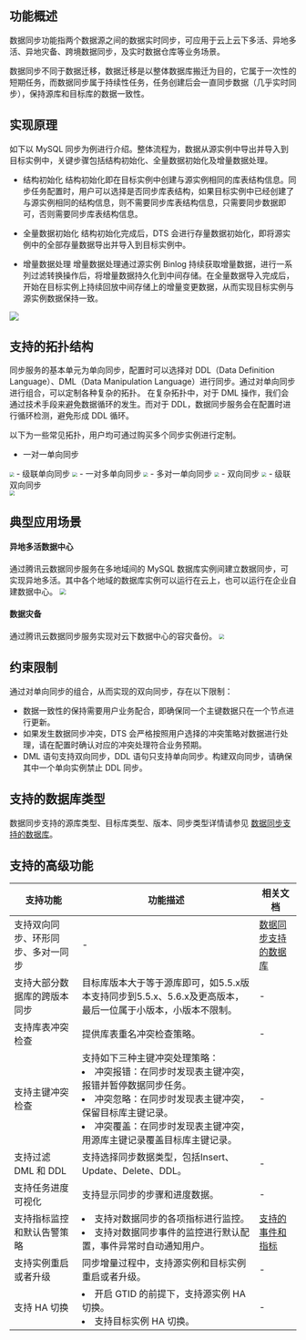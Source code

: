 ## 功能概述
数据同步功能指两个数据源之间的数据实时同步，可应用于云上云下多活、异地多活、异地灾备、跨境数据同步，及实时数据仓库等业务场景。   

数据同步不同于数据迁移，数据迁移是以整体数据库搬迁为目的，它属于一次性的短期任务，而数据同步属于持续性任务，任务创建后会一直同步数据（几乎实时同步），保持源库和目标库的数据一致性。 

## 实现原理
如下以 MySQL 同步为例进行介绍。整体流程为，数据从源实例中导出并导入到目标实例中，关键步骤包括结构初始化、全量数据初始化及增量数据处理。

- 结构初始化
  结构初始化即在目标实例中创建与源实例相同的库表结构信息。同步任务配置时，用户可以选择是否同步库表结构，如果目标实例中已经创建了与源实例相同的结构信息，则不需要同步库表结构信息，只需要同步数据即可，否则需要同步库表结构信息。
  
- 全量数据初始化
  结构初始化完成后，DTS 会进行存量数据初始化，即将源实例中的全部存量数据导出并导入到目标实例中。
  
- 增量数据处理 
  增量数据处理通过源实例 Binlog 持续获取增量数据，进行一系列过滤转换操作后，将增量数据持久化到中间存储。在全量数据导入完成后，开始在目标实例上持续回放中间存储上的增量变更数据，从而实现目标实例与源实例数据保持一致。 

![](https://main.qcloudimg.com/raw/00507ce1c2ce04a72ce0618e94da6a15.png)

## 支持的拓扑结构
同步服务的基本单元为单向同步，配置时可以选择对 DDL（Data Definition Language）、DML（Data Manipulation Language）进行同步。通过对单向同步进行组合，可以定制各种复杂的拓扑。
在复杂拓扑中，对于 DML 操作，我们会通过技术手段来避免数据循环的发生。而对于 DDL，数据同步服务会在配置时进行循环检测，避免形成 DDL 循环。 

以下为一些常见拓扑，用户均可通过购买多个同步实例进行定制。
- 一对一单向同步
<img src="https://main.qcloudimg.com/raw/3d5d0513afd418b2ffae075e6cb9ed34.png" style="zoom:50%;" />
- 级联单向同步
<img src="https://main.qcloudimg.com/raw/ca02fc489d9a89243ded1dca55c1e911.png" style="zoom:55%;" />
- 一对多单向同步
<img src="https://main.qcloudimg.com/raw/8480d4d1995ee562db42a818e2f755b4.png" style="zoom:50%;" />
- 多对一单向同步
<img src="https://main.qcloudimg.com/raw/fbf4046ebdec1bd2fa8c10308fb1c7c2.png" style="zoom:55%;" />
- 双向同步
<img src="https://main.qcloudimg.com/raw/649e71b6ab67fc9d1cbbc2fef3f3e718.png" style="zoom:55%;" />
- 级联双向同步<br>
<img src="https://main.qcloudimg.com/raw/c8825ab212be90a9d943410d1ce31cc2.png" style="zoom:55%;" />


## 典型应用场景
#### 异地多活数据中心
通过腾讯云数据同步服务在多地域间的 MySQL 数据库实例间建立数据同步，可实现异地多活。其中各个地域的数据库实例可以运行在云上，也可以运行在企业自建数据中心。
<img src="https://main.qcloudimg.com/raw/9a5fa22fe094e6e08647f14b2f2f0048.png" style="zoom:67%;" />

#### 数据灾备
通过腾讯云数据同步服务实现对云下数据中心的容灾备份。
<img src="https://main.qcloudimg.com/raw/fcc880723dd80da86c766d7394a4a9fe.png" style="zoom:55%;" />

## 约束限制
通过对单向同步的组合，从而实现的双向同步，存在以下限制：
- 数据一致性的保持需要用户业务配合，即确保同一个主键数据只在一个节点进行更新。
- 如果发生数据同步冲突，DTS 会严格按照用户选择的冲突策略对数据进行处理，请在配置时确认对应的冲突处理符合业务预期。
- DML 语句支持双向同步，DDL 语句只支持单向同步。构建双向同步，请确保其中一个单向实例禁止 DDL 同步。

## 支持的数据库类型
数据同步支持的源库类型、目标库类型、版本、同步类型详情请参见 [数据同步支持的数据库](https://cloud.tencent.com/document/product/571/58672)。

## 支持的高级功能

| **支持功能**                | **功能描述**                   | **相关文档**                                  |
| -------------------------- | -------------------------------------- | ----------------------------------------------- |
| 支持双向同步、环形同步、多对一同步 | -         | [数据同步支持的数据库](https://cloud.tencent.com/document/product/571/58672) |
| 支持大部分数据库的跨版本同步       | 目标库版本大于等于源库即可，如5.5.x版本支持同步到5.5.x、5.6.x及更高版本，最后一位属于小版本，小版本不限制。 | -                                      |
| 支持库表冲突检查                   | 提供库表重名冲突检查策略。             | -                               |
| 支持主键冲突检查                   | 支持如下三种主键冲突处理策略：<br/><li>冲突报错：在同步时发现表主键冲突，报错并暂停数据同步任务。<br> <li>冲突忽略：在同步时发现表主键冲突，保留目标库主键记录。<br/> <li>冲突覆盖：在同步时发现表主键冲突，用源库主键记录覆盖目标库主键记录。 | -                                          |
| 支持过滤 DML 和 DDL | 支持选择同步数据类型，包括Insert、Update、Delete、DDL。 | - |
| 支持任务进度可视化                 | 支持显示同步的步骤和进度数据。            | -                               |
| 支持指标监控和默认告警策略         | <li>支持对数据同步的各项指标进行监控。<li>支持对数据同步事件的监控进行默认配置，事件异常时自动通知用户。 | [支持的事件和指标](https://cloud.tencent.com/document/product/571/59191)      |
| 支持实例重启或者升级          | 同步增量过程中，支持源实例和目标实例重启或者升级。           | -               |
| 支持 HA 切换         | <li>开启 GTID 的前提下，支持源实例 HA 切换。 <li>支持目标实例 HA 切换。</li> | -           |


